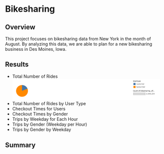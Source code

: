 # Bikesharing

## Overview
This project focuses on bikesharing data from New York in the month of August. By analyzing this data, we are able to plan for a new bikesharing business in Des Moines, Iowa.

## Results
- Total Number of Rides
![Bikesharing](/Number%20of%20Rides%20by%20Usertype.png)
- Total Number of Rides by User Type
- Checkout Times for Users
- Checkout Times by Gender
- Trips by Weekday for Each Hour
- Trips by Gender (Weekday per Hour)
- Trips by Gender by Weekday

## Summary
